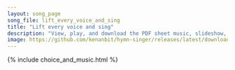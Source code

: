 ```yaml
---
layout: song_page
song_file: lift_every_voice_and_sing
title: "Lift every voice and sing"
description: "View, play, and download the PDF sheet music, slideshow, and audio. Lyrics: Lift ev'ry voice and sing, till earth and heaven ring, ring with the harmonies of liberty. Let our rejoicing rise high as the list'ning skies, let it ... english theist 4part chords"
image: https://github.com/kenanbit/hymn-singer/releases/latest/download/lift_every_voice_and_sing-trad.png
---
```


{% include choice_and_music.html %}